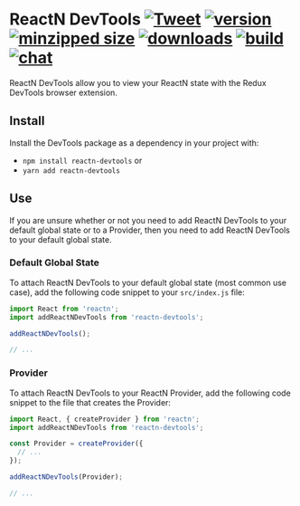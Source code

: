 # ReactN DevTools [![Tweet](https://img.shields.io/twitter/url/http/shields.io.svg?style=social)](https://twitter.com/intent/tweet?text=ReactN%20DevTools%20allow%20you%20to%20view%20your%20ReactN%20global%20state%20with%20the%20Redux%20DevTools%20browser%20extension.&url=https://github.com/CharlesStover/reactn-devtools&via=CharlesStover&hashtags=react,reactjs,javascript,typescript,webdev,webdevelopment) [![version](https://img.shields.io/npm/v/reactn-devtools.svg)](https://www.npmjs.com/package/reactn-devtools) [![minzipped size](https://img.shields.io/bundlephobia/minzip/reactn-devtools.svg)](https://www.npmjs.com/package/reactn-devtools) [![downloads](https://img.shields.io/npm/dt/reactn-devtools.svg)](https://www.npmjs.com/package/reactn-devtools) [![build](https://api.travis-ci.com/CharlesStover/reactn-devtools.svg)](https://travis-ci.com/CharlesStover/reactn-devtools/) [![chat](https://img.shields.io/discord/102860784329052160.svg)](https://discord.gg/Tae4vuX)

ReactN DevTools allow you to view your ReactN state with the Redux DevTools
browser extension.

## Install

Install the DevTools package as a dependency in your project with:

* `npm install reactn-devtools` or
* `yarn add reactn-devtools`

## Use

If you are unsure whether or not you need to add ReactN DevTools to your
default global state or to a Provider, then you need to add ReactN DevTools to
your default global state.

### Default Global State

To attach ReactN DevTools to your default global state (most common use case),
add the following code snippet to your `src/index.js` file:

```JavaScript
import React from 'reactn';
import addReactNDevTools from 'reactn-devtools';

addReactNDevTools();

// ...
```

### Provider

To attach ReactN DevTools to your ReactN Provider, add the following code
snippet to the file that creates the Provider:

```JavaScript
import React, { createProvider } from 'reactn';
import addReactNDevTools from 'reactn-devtools';

const Provider = createProvider({
  // ...
});

addReactNDevTools(Provider);

// ...
```

